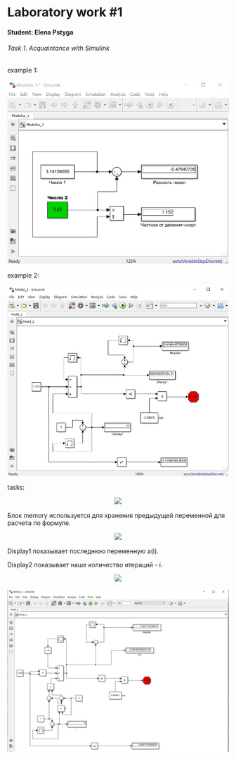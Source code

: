 # Laboratory work #1

#### Student: Elena Pstyga

###### Task 1. Acquaintance with Simulink

example 1:

<p align="center">
    <img src="images/image_task1.png" >
</p>

example 2:

<p align="center">
    <img src="images/image_task2.png" >
</p>

tasks:

<p align="center">
    <img src="images/image01.png" >
</p>

Блок memory используется для хранения предыдущей переменной для расчета по формуле.

<p align="center">
    <img src="images/image02.png" >
</p>

Display1 показывает последнюю переменную a(i).

Display2 показывает наше количество итераций - i.

<p align="center">
    <img src="images/image03.png" >
</p>

<p align="center">
    <img src="images/image_task3.png" >
</p>